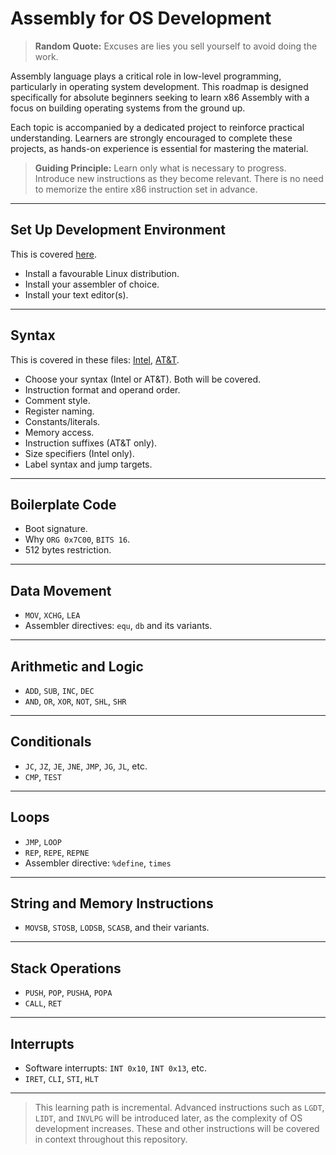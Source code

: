 # Assembly for OS Development

> **Random Quote:** Excuses are lies you sell yourself to avoid doing the work.

Assembly language plays a critical role in low-level programming, particularly in operating system development. This roadmap is designed specifically for absolute beginners seeking to learn x86 Assembly with a focus on building operating systems from the ground up.

Each topic is accompanied by a dedicated project to reinforce practical understanding. Learners are strongly encouraged to complete these projects, as hands-on experience is essential for mastering the material.

> **Guiding Principle:** Learn only what is necessary to progress. Introduce new instructions as they become relevant. There is no need to memorize the entire x86 instruction set in advance.

---

## Set Up Development Environment

This is covered [here](../notes/00_setup_dev_env.md).

+ Install a favourable Linux distribution.
+ Install your assembler of choice.
+ Install your text editor(s).

---

## Syntax

This is covered in these files: [Intel](../notes/01_syntax/00_intel.md), [AT&T](../notes/01_syntax/01_AT&T.md).

+ Choose your syntax (Intel or AT&T). Both will be covered.
+ Instruction format and operand order.
+ Comment style.
+ Register naming.
+ Constants/literals.
+ Memory access.
+ Instruction suffixes (AT&T only).
+ Size specifiers (Intel only).
+ Label syntax and jump targets.

---

## Boilerplate Code

+ Boot signature.
+ Why `ORG 0x7C00`, `BITS 16`.
+ 512 bytes restriction.

---

## Data Movement

+ `MOV`, `XCHG`, `LEA`
+ Assembler directives: `equ`, `db` and its variants.

---

## Arithmetic and Logic

+ `ADD`, `SUB`, `INC`, `DEC`
+ `AND`, `OR`, `XOR`, `NOT`, `SHL`, `SHR`

---

## Conditionals

+ `JC`, `JZ`, `JE`, `JNE`, `JMP`, `JG`, `JL`, etc.
+ `CMP`, `TEST`

---

## Loops

+ `JMP`, `LOOP`
+ `REP`, `REPE`, `REPNE`
+ Assembler directive: `%define`, `times`

---

## String and Memory Instructions

+ `MOVSB`, `STOSB`, `LODSB`, `SCASB`, and their variants.

---

## Stack Operations

+ `PUSH`, `POP`, `PUSHA`, `POPA`
+ `CALL`, `RET`

---

## Interrupts

+ Software interrupts: `INT 0x10`, `INT 0x13`, etc.
+ `IRET`, `CLI`, `STI`, `HLT`

---

> This learning path is incremental. Advanced instructions such as `LGDT`, `LIDT`, and `INVLPG` will be introduced later, as the complexity of OS development increases. These and other instructions will be covered in context throughout this repository.
